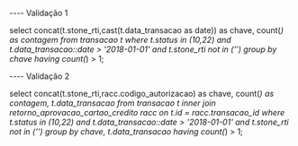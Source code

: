 ---- Validação 1

select concat(t.stone_rti,cast(t.data_transacao as date)) as chave, count(*) as contagem from transacao t
where t.status in (10,22) and t.data_transacao::date > '2018-01-01' and t.stone_rti not in ('')
group by chave
having count(*) > 1;

---- Validação 2

select concat(t.stone_rti,racc.codigo_autorizacao) as chave, count(*) as contagem, t.data_transacao from transacao t
inner join retorno_aprovacao_cartao_credito racc on t.id = racc.transacao_id
where t.status in (10,22) and t.data_transacao::date > '2018-01-01' and t.stone_rti not in ('')
group by chave, t.data_transacao 
having count(*) > 1;

